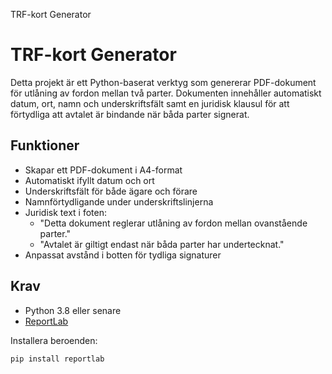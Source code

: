 TRF-kort Generator

# TRF-kort Generator

Detta projekt är ett Python-baserat verktyg som genererar PDF-dokument för utlåning av fordon mellan två parter. 
Dokumenten innehåller automatiskt datum, ort, namn och underskriftsfält samt en juridisk klausul för att förtydliga 
att avtalet är bindande när båda parter signerat.

## Funktioner
- Skapar ett PDF-dokument i A4-format
- Automatiskt ifyllt datum och ort
- Underskriftsfält för både ägare och förare
- Namnförtydligande under underskriftslinjerna
- Juridisk text i foten:
  - "Detta dokument reglerar utlåning av fordon mellan ovanstående parter."
  - "Avtalet är giltigt endast när båda parter har undertecknat."
- Anpassat avstånd i botten för tydliga signaturer

## Krav
- Python 3.8 eller senare
- [ReportLab](https://pypi.org/project/reportlab/)

Installera beroenden:
```bash
pip install reportlab
